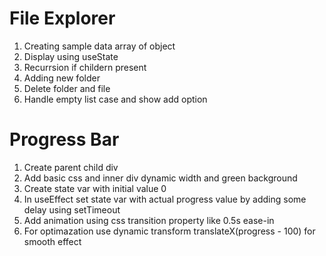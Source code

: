 # File Explorer
  1. Creating sample data array of object
  2. Display using useState
  3. Recurrsion if childern present
  4. Adding new folder
  5. Delete folder and file
  6. Handle empty list case and show add option

# Progress Bar
  1. Create parent child div
  2. Add basic css and inner div dynamic width and green background
  3. Create state var with initial value 0
  4. In useEffect set state var with actual progress value by adding some delay using setTimeout
  5. Add animation using css transition property like 0.5s ease-in
  6. For optimazation use dynamic transform translateX(progress - 100) for smooth effect
